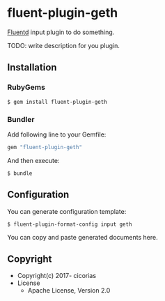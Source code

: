 # fluent-plugin-geth

[Fluentd](http://fluentd.org/) input plugin to do something.

TODO: write description for you plugin.

## Installation

### RubyGems

```
$ gem install fluent-plugin-geth
```

### Bundler

Add following line to your Gemfile:

```ruby
gem "fluent-plugin-geth"
```

And then execute:

```
$ bundle
```

## Configuration

You can generate configuration template:

```
$ fluent-plugin-format-config input geth
```

You can copy and paste generated documents here.

## Copyright

* Copyright(c) 2017- cicorias
* License
  * Apache License, Version 2.0
